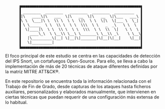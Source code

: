           ▐▀▀▀▀▀▀▀▀▀▀▀▀▀▀▀▀▀▀▀▀▀▀▀▀▀▀▀▀▀▀▀▀▀▀▀▀▀▀▀▀▀▀▀▀▀▀▀▀▀▀▀▀▀▀▌
          ▐ ________  ________   ________  ________  _________   ▌
          ▐|\   ____\|\   ___  \|\   __  \|\   __  \|\___   ___\ ▌
          ▐\ \  \___|\ \  \\ \  \ \  \|\  \ \  \|\  \|___ \  \_| ▌
          ▐ \ \_____  \ \  \\ \  \ \  \\\  \ \   _  _\   \ \  \  ▌
          ▐  \|____|\  \ \  \\ \  \ \  \\\  \ \  \\  \|   \ \  \ ▌
          ▐    ____\_\  \ \__\\ \__\ \_______\ \__\\ _\    \ \__\▌
          ▐   |\_________\|__| \|__|\|_______|\|__|\|__|    \|__|▌
          ▐   \|_________|                                       ▌
          ▐▄▄▄▄▄▄▄▄▄▄▄▄▄▄▄▄▄▄▄▄▄▄▄▄▄▄▄▄▄▄▄▄▄▄▄▄▄▄▄▄▄▄▄▄▄▄▄▄▄▄▄▄▄▄▌

El foco principal de este estudio se centra en las capacidades de detección del IPS Snort, un
cortafuegos Open-Source. Para ello, se lleva a cabo la implementación de más de 20 técnicas de 
ataque diferentes definidas por la matriz MITRE ATT&CK®. 

En este repositorio se encuentra toda la información relacionada con el Trabajo de Fin de Grado,
desde capturas de los ataques hasta ficheros auxiliares, personalizados y elaborados manualmente,
que intervienen en ciertas técnicas que puedan requerir de una configuración más extensa de lo 
habitual.
